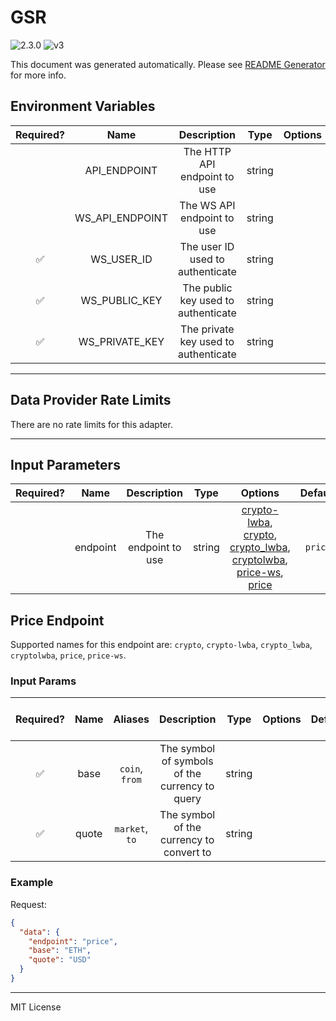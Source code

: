 # GSR

![2.3.0](https://img.shields.io/github/package-json/v/smartcontractkit/external-adapters-js?filename=packages/sources/gsr/package.json) ![v3](https://img.shields.io/badge/framework%20version-v3-blueviolet)

This document was generated automatically. Please see [README Generator](../../scripts#readme-generator) for more info.

## Environment Variables

| Required? |      Name       |             Description              |  Type  | Options |              Default              |
| :-------: | :-------------: | :----------------------------------: | :----: | :-----: | :-------------------------------: |
|           |  API_ENDPOINT   |     The HTTP API endpoint to use     | string |         |  `https://oracle.prod.gsr.io/v1`  |
|           | WS_API_ENDPOINT |      The WS API endpoint to use      | string |         | `wss://oracle.prod.gsr.io/oracle` |
|    ✅     |   WS_USER_ID    |   The user ID used to authenticate   | string |         |                                   |
|    ✅     |  WS_PUBLIC_KEY  | The public key used to authenticate  | string |         |                                   |
|    ✅     | WS_PRIVATE_KEY  | The private key used to authenticate | string |         |                                   |

---

## Data Provider Rate Limits

There are no rate limits for this adapter.

---

## Input Parameters

| Required? |   Name   |     Description     |  Type  |                                                                                     Options                                                                                     | Default |
| :-------: | :------: | :-----------------: | :----: | :-----------------------------------------------------------------------------------------------------------------------------------------------------------------------------: | :-----: |
|           | endpoint | The endpoint to use | string | [crypto-lwba](#price-endpoint), [crypto](#price-endpoint), [crypto_lwba](#price-endpoint), [cryptolwba](#price-endpoint), [price-ws](#price-endpoint), [price](#price-endpoint) | `price` |

## Price Endpoint

Supported names for this endpoint are: `crypto`, `crypto-lwba`, `crypto_lwba`, `cryptolwba`, `price`, `price-ws`.

### Input Params

| Required? | Name  |    Aliases     |                  Description                   |  Type  | Options | Default | Depends On | Not Valid With |
| :-------: | :---: | :------------: | :--------------------------------------------: | :----: | :-----: | :-----: | :--------: | :------------: |
|    ✅     | base  | `coin`, `from` | The symbol of symbols of the currency to query | string |         |         |            |                |
|    ✅     | quote | `market`, `to` |    The symbol of the currency to convert to    | string |         |         |            |                |

### Example

Request:

```json
{
  "data": {
    "endpoint": "price",
    "base": "ETH",
    "quote": "USD"
  }
}
```

---

MIT License
